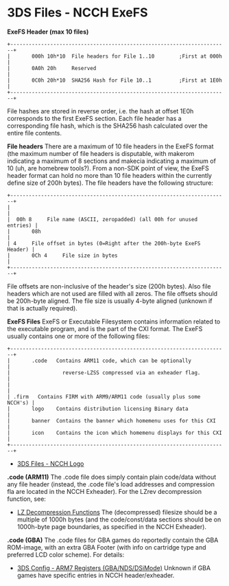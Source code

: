 # 3DS Files - NCCH ExeFS


**ExeFS Header (max 10 files)**

```
+-----------------------------------------------------------------------+
|       000h 10h*10  File headers for File 1..10        ;First at 000h  |
|       0A0h 20h     Reserved                                           |
|       0C0h 20h*10  SHA256 Hash for File 10..1         ;First at 1E0h  |
+-----------------------------------------------------------------------+
```

File hashes are stored in reverse order, i.e. the hash at offset 1E0h
corresponds to the first ExeFS section.
Each file header has a corresponding file hash, which is the SHA256 hash
calculated over the entire file contents.

**File headers**
There are a maximum of 10 file headers in the ExeFS format (the maximum
number of file headers is disputable, with makerom indicating a maximum
of 8 sections and makecia indicating a maximum of 10 (uh, are homebrew
tools?). From a non-SDK point of view, the ExeFS header format can hold
no more than 10 file headers within the currently define size of 200h
bytes). The file headers have the following structure:

```
+-----------------------------------------------------------------------+
|                                                                       |
|  00h 8     File name (ASCII, zeropadded) (all 00h for unused entries) |
|       08h                                                             |
| 4     File offset in bytes (0=Right after the 200h-byte ExeFS Header) |
|       0Ch 4     File size in bytes                                    |
+-----------------------------------------------------------------------+
```

File offsets are non-inclusive of the header\'s size (200h bytes). Also
file headers which are not used are filled with all zeros.
The file offsets should be 200h-byte aligned. The file size is usually
4-byte aligned (unknown if that is actually required).

**ExeFS Files**
ExeFS or Executable Filesystem contains information related to the
executable program, and is the part of the CXI format.
The ExeFS usually contains one or more of the following files:

```
+-----------------------------------------------------------------------+
|       .code   Contains ARM11 code, which can be optionally            |
|                 reverse-LZSS compressed via an exheader flag.         |
|                                                                       |
| .firm   Contains FIRM with ARM9/ARM11 code (usually plus some NCCH's) |
|       logo    Contains distribution licensing Binary data             |
|       banner  Contains the banner which homemenu uses for this CXI    |
|       icon    Contains the icon which homemenu displays for this CXI  |
+-----------------------------------------------------------------------+
```

- [3DS Files - NCCH Logo](./3dsfilesncchlogo.md)

**.code (ARM11)**
The .code file does simply contain plain code/data without any file
header (instead, the .code file\'s load addresses and compression fla
are located in the NCCH Exheader).
For the LZrev decompression function, see:
- [LZ Decompression Functions](./lzdecompressionfunctions.md)
The (decompressed) filesize should be a multiple of 1000h bytes (and the
code/const/data sections should be on 1000h-byte page boundaries, as
specified in the NCCH Exheader).

**.code (GBA)**
The .code files for GBA games do reportedly contain the GBA ROM-image,
with an extra GBA Footer (with info on cartridge type and preferred LCD
color scheme). For details:
- [3DS Config - ARM7 Registers (GBA/NDS/DSiMode)](./3dsconfigarm7registersgbandsdsimode.md)
Unknown if GBA games have specific entries in NCCH header/exheader.




